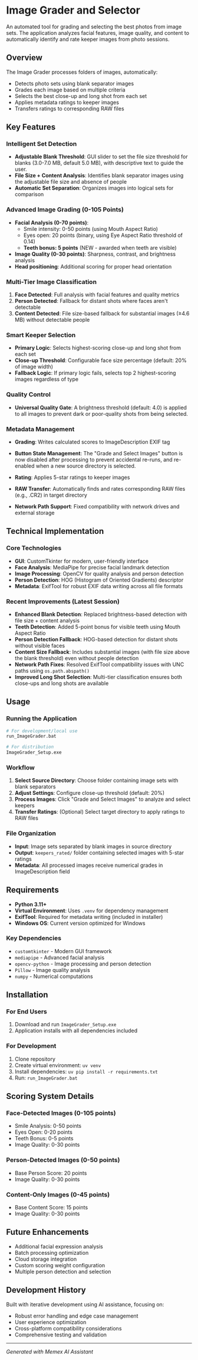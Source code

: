 # Image Grader and Selector

An automated tool for grading and selecting the best photos from image sets. The application analyzes facial features, image quality, and content to automatically identify and rate keeper images from photo sessions.

## Overview

The Image Grader processes folders of images, automatically:
- Detects photo sets using blank separator images
- Grades each image based on multiple criteria
- Selects the best close-up and long shot from each set
- Applies metadata ratings to keeper images
- Transfers ratings to corresponding RAW files

## Key Features

### Intelligent Set Detection
- **Adjustable Blank Threshold**: GUI slider to set the file size threshold for blanks (3.0-7.0 MB, default 5.0 MB), with descriptive text to guide the user.
- **File Size + Content Analysis**: Identifies blank separator images using the adjustable file size and absence of people
- **Automatic Set Separation**: Organizes images into logical sets for comparison

### Advanced Image Grading (0-105 Points)
- **Facial Analysis (0-70 points)**:
  - Smile intensity: 0-50 points (using Mouth Aspect Ratio)
  - Eyes open: 20 points (binary, using Eye Aspect Ratio threshold of 0.14)
  - **Teeth bonus: 5 points** (NEW - awarded when teeth are visible)
- **Image Quality (0-30 points)**: Sharpness, contrast, and brightness analysis
- **Head positioning**: Additional scoring for proper head orientation

### Multi-Tier Image Classification
1. **Face Detected**: Full analysis with facial features and quality metrics
2. **Person Detected**: Fallback for distant shots where faces aren't detectable
3. **Content Detected**: File size-based fallback for substantial images (≥4.6 MB) without detectable people

### Smart Keeper Selection
- **Primary Logic**: Selects highest-scoring close-up and long shot from each set
- **Close-up Threshold**: Configurable face size percentage (default: 20% of image width)
- **Fallback Logic**: If primary logic fails, selects top 2 highest-scoring images regardless of type

### Quality Control
- **Universal Quality Gate**: A brightness threshold (default: 4.0) is applied to all images to prevent dark or poor-quality shots from being selected.

### Metadata Management
- **Grading**: Writes calculated scores to ImageDescription EXIF tag
- **Button State Management**: The "Grade and Select Images" button is now disabled after processing to prevent accidental re-runs, and re-enabled when a new source directory is selected.

- **Rating**: Applies 5-star ratings to keeper images
- **RAW Transfer**: Automatically finds and rates corresponding RAW files (e.g., .CR2) in target directory
- **Network Path Support**: Fixed compatibility with network drives and external storage

## Technical Implementation

### Core Technologies
- **GUI**: CustomTkinter for modern, user-friendly interface
- **Face Analysis**: MediaPipe for precise facial landmark detection
- **Image Processing**: OpenCV for quality analysis and person detection
- **Person Detection**: HOG (Histogram of Oriented Gradients) descriptor
- **Metadata**: ExifTool for robust EXIF data writing across all file formats

### Recent Improvements (Latest Session)
- **Enhanced Blank Detection**: Replaced brightness-based detection with file size + content analysis
- **Teeth Detection**: Added 5-point bonus for visible teeth using Mouth Aspect Ratio
- **Person Detection Fallback**: HOG-based detection for distant shots without visible faces  
- **Content Size Fallback**: Includes substantial images (with file size above the blank threshold) even without people detection
- **Network Path Fixes**: Resolved ExifTool compatibility issues with UNC paths using `os.path.abspath()`
- **Improved Long Shot Selection**: Multi-tier classification ensures both close-ups and long shots are available

## Usage

### Running the Application
```bash
# For development/local use
run_ImageGrader.bat

# For distribution
ImageGrader_Setup.exe
```

### Workflow
1. **Select Source Directory**: Choose folder containing image sets with blank separators
2. **Adjust Settings**: Configure close-up threshold (default: 20%)
3. **Process Images**: Click "Grade and Select Images" to analyze and select keepers
4. **Transfer Ratings**: (Optional) Select target directory to apply ratings to RAW files

### File Organization
- **Input**: Image sets separated by blank images in source directory
- **Output**: `keepers_rated/` folder containing selected images with 5-star ratings
- **Metadata**: All processed images receive numerical grades in ImageDescription field

## Requirements

- **Python 3.11+**
- **Virtual Environment**: Uses `.venv` for dependency management
- **ExifTool**: Required for metadata writing (included in installer)
- **Windows OS**: Current version optimized for Windows

### Key Dependencies
- `customtkinter` - Modern GUI framework
- `mediapipe` - Advanced facial analysis
- `opencv-python` - Image processing and person detection
- `Pillow` - Image quality analysis
- `numpy` - Numerical computations

## Installation

### For End Users
1. Download and run `ImageGrader_Setup.exe`
2. Application installs with all dependencies included

### For Development
1. Clone repository
2. Create virtual environment: `uv venv`
3. Install dependencies: `uv pip install -r requirements.txt`
4. Run: `run_ImageGrader.bat`

## Scoring System Details

### Face-Detected Images (0-105 points)
- Smile Analysis: 0-50 points
- Eyes Open: 0-20 points  
- Teeth Bonus: 0-5 points
- Image Quality: 0-30 points

### Person-Detected Images (0-50 points)
- Base Person Score: 20 points
- Image Quality: 0-30 points

### Content-Only Images (0-45 points)
- Base Content Score: 15 points
- Image Quality: 0-30 points

## Future Enhancements

- Additional facial expression analysis
- Batch processing optimization
- Cloud storage integration
- Custom scoring weight configuration
- Multiple person detection and selection

## Development History

Built with iterative development using AI assistance, focusing on:
- Robust error handling and edge case management
- User experience optimization
- Cross-platform compatibility considerations
- Comprehensive testing and validation

---

*Generated with Memex AI Assistant*